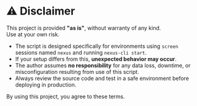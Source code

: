# ⚠️ Disclaimer

This project is provided **"as is"**, without warranty of any kind.  
Use at your own risk.

- The script is designed specifically for environments using `screen` sessions named `nexus` and running `nexus-cli start`.
- If your setup differs from this, **unexpected behavior may occur**.
- The author assumes **no responsibility** for any data loss, downtime, or misconfiguration resulting from use of this script.
- Always review the source code and test in a safe environment before deploying in production.

By using this project, you agree to these terms.
